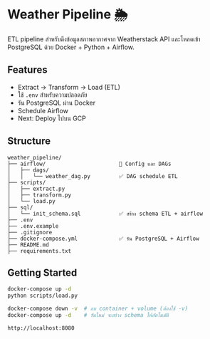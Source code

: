 # Weather Pipeline 🌦️

ETL pipeline สำหรับดึงข้อมูลสภาพอากาศจาก Weatherstack API และโหลดเข้า PostgreSQL ด้วย Docker + Python + Airflow.

## Features
- Extract → Transform → Load (ETL)
- ใช้ `.env` สำหรับความปลอดภัย
- รัน PostgreSQL ผ่าน Docker
- Schedule Airflow
- Next: Deploy ไปบน GCP

## Structure
```plaintext
weather_pipeline/
├── airflow/                       🔹 Config และ DAGs
│   ├── dags/
│   │   └── weather_dag.py         ✅ DAG schedule ETL
├── scripts/
│   ├── extract.py
│   ├── transform.py
│   └── load.py
├── sql/
│   └── init_schema.sql            ✅ สร้าง schema ETL + airflow
├── .env
├── .env.example
├── .gitignore
├── docker-compose.yml             ✅ รัน PostgreSQL + Airflow
├── README.md
├── requirements.txt
```

## Getting Started
```bash
docker-compose up -d
python scripts/load.py

docker-compose down -v  # ลบ container + volume (ต้องใช้ -v)
docker-compose up -d    # รันใหม่ จะสร้าง schema ให้อัตโนมัติ

http://localhost:8080
```
